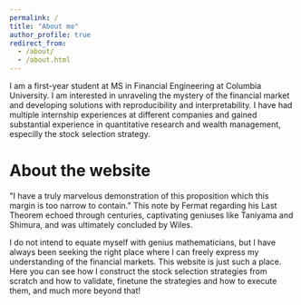 ```yaml
---
permalink: /
title: "About me"
author_profile: true
redirect_from: 
  - /about/
  - /about.html
---
```


I am a first-year student at MS in Financial Engineering at Columbia University. I am interested in unraveling the mystery of the financial market and developing solutions with reproducibility and interpretability. I have had multiple internship experiences at different companies and gained substantial experience in quantitative research and wealth management, especilly the stock selection strategy. 



About the website
=====

"I have a truly marvelous demonstration of this proposition which this margin is too narrow to contain." This note by Fermat regarding his Last Theorem echoed through centuries, captivating geniuses like Taniyama and Shimura, and was ultimately concluded by Wiles.

I do not intend to equate myself with genius mathematicians, but I have always been seeking the right place where I can freely express my understanding of the financial markets. This website is just such a place. Here you can see how I construct the stock selection strategies from scratch and how to validate, finetune the strategies and how to execute them, and much more beyond that!





